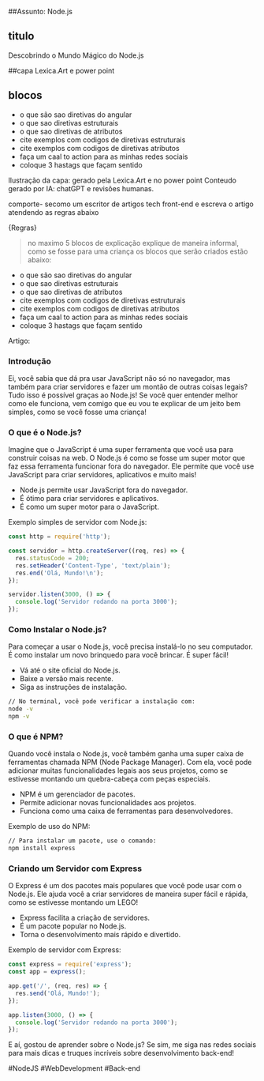 ##Assunto:
 Node.js

## titulo
Descobrindo o Mundo Mágico do Node.js

##capa
Lexica.Art e power point

## blocos

- o que são sao diretivas do angular 
- o que sao diretivas estruturais
- o que sao diretivas de atributos 
- cite exemplos com codigos de diretivas estruturais 
- cite exemplos com codigos de diretivas atributos
- faça um caal to action para as minhas redes sociais 
- coloque 3 hastags que façam sentido 

Ilustração da capa: gerado pela Lexica.Art e no power point
Conteudo gerado por IA: chatGPT e revisões humanas.

comporte-  secomo um escritor de artigos tech front-end e escreva o artigo atendendo as regras abaixo

{Regras}
> no maximo 5 blocos de explicação
>explique de maneira informal, como se fosse para uma criança
> os blocos que serão criados estão abaixo:
- o que são sao diretivas do angular 
- o que sao diretivas estruturais
- o que sao diretivas de atributos 
- cite exemplos com codigos de diretivas estruturais 
- cite exemplos com codigos de diretivas atributos
- faça um caal to action para as minhas redes sociais 
- coloque 3 hastags que façam sentido



Artigo:

### Introdução

Ei, você sabia que dá pra usar JavaScript não só no navegador, mas também para criar servidores e fazer um montão de outras coisas legais? Tudo isso é possível graças ao Node.js! Se você quer entender melhor como ele funciona, vem comigo que eu vou te explicar de um jeito bem simples, como se você fosse uma criança!

### O que é o Node.js?

Imagine que o JavaScript é uma super ferramenta que você usa para construir coisas na web. O Node.js é como se fosse um super motor que faz essa ferramenta funcionar fora do navegador. Ele permite que você use JavaScript para criar servidores, aplicativos e muito mais!

- Node.js permite usar JavaScript fora do navegador.
- É ótimo para criar servidores e aplicativos.
- É como um super motor para o JavaScript.

Exemplo simples de servidor com Node.js:

```javascript
const http = require('http');

const servidor = http.createServer((req, res) => {
  res.statusCode = 200;
  res.setHeader('Content-Type', 'text/plain');
  res.end('Olá, Mundo!\n');
});

servidor.listen(3000, () => {
  console.log('Servidor rodando na porta 3000');
});
```

### Como Instalar o Node.js?

Para começar a usar o Node.js, você precisa instalá-lo no seu computador. É como instalar um novo brinquedo para você brincar. É super fácil!

- Vá até o site oficial do Node.js.
- Baixe a versão mais recente.
- Siga as instruções de instalação.

```bash
// No terminal, você pode verificar a instalação com:
node -v
npm -v
```

### O que é NPM?

Quando você instala o Node.js, você também ganha uma super caixa de ferramentas chamada NPM (Node Package Manager). Com ela, você pode adicionar muitas funcionalidades legais aos seus projetos, como se estivesse montando um quebra-cabeça com peças especiais.

- NPM é um gerenciador de pacotes.
- Permite adicionar novas funcionalidades aos projetos.
- Funciona como uma caixa de ferramentas para desenvolvedores.

Exemplo de uso do NPM:

```bash
// Para instalar um pacote, use o comando:
npm install express
```

### Criando um Servidor com Express

O Express é um dos pacotes mais populares que você pode usar com o Node.js. Ele ajuda você a criar servidores de maneira super fácil e rápida, como se estivesse montando um LEGO!

- Express facilita a criação de servidores.
- É um pacote popular no Node.js.
- Torna o desenvolvimento mais rápido e divertido.

Exemplo de servidor com Express:

```javascript
const express = require('express');
const app = express();

app.get('/', (req, res) => {
  res.send('Olá, Mundo!');
});

app.listen(3000, () => {
  console.log('Servidor rodando na porta 3000');
});
```



E aí, gostou de aprender sobre o Node.js? Se sim, me siga nas redes sociais para mais dicas e truques incríveis sobre desenvolvimento back-end!



#NodeJS #WebDevelopment #Back-end

